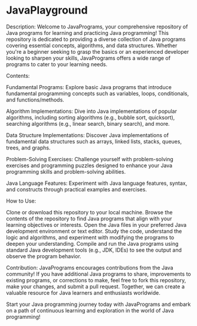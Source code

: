 # JavaPlayground
Description:
Welcome to JavaPrograms, your comprehensive repository of Java programs for learning and practicing Java programming! This repository is dedicated to providing a diverse collection of Java programs covering essential concepts, algorithms, and data structures. Whether you're a beginner seeking to grasp the basics or an experienced developer looking to sharpen your skills, JavaPrograms offers a wide range of programs to cater to your learning needs.

Contents:

Fundamental Programs: 
Explore basic Java programs that introduce fundamental programming concepts such as variables, loops, conditionals, and functions/methods.

Algorithm Implementations: 
Dive into Java implementations of popular algorithms, including sorting algorithms (e.g., bubble sort, quicksort), searching algorithms (e.g., linear search, binary search), and more.

Data Structure Implementations: 
Discover Java implementations of fundamental data structures such as arrays, linked lists, stacks, queues, trees, and graphs.

Problem-Solving Exercises: 
Challenge yourself with problem-solving exercises and programming puzzles designed to enhance your Java programming skills and problem-solving abilities.

Java Language Features: 
Experiment with Java language features, syntax, and constructs through practical examples and exercises.


How to Use:

Clone or download this repository to your local machine.
Browse the contents of the repository to find Java programs that align with your learning objectives or interests.
Open the Java files in your preferred Java development environment or text editor.
Study the code, understand the logic and algorithms, and experiment with modifying the programs to deepen your understanding.
Compile and run the Java programs using standard Java development tools (e.g., JDK, IDEs) to see the output and observe the program behavior.


Contribution:
JavaPrograms encourages contributions from the Java community! If you have additional Java programs to share, improvements to existing programs, or corrections to make, feel free to fork this repository, make your changes, and submit a pull request. Together, we can create a valuable resource for Java learners and enthusiasts worldwide.

Start your Java programming journey today with JavaPrograms and embark on a path of continuous learning and exploration in the world of Java programming!

